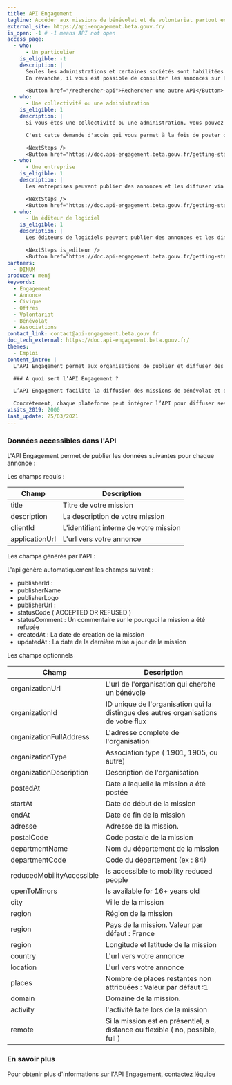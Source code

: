 ```yaml
---
title: API Engagement
tagline: Accéder aux missions de bénévolat et de volontariat partout en France
external_site: https://api-engagement.beta.gouv.fr/
is_open: -1 # -1 means API not open
access_page:
  - who:
      - Un particulier
    is_eligible: -1
    description: |
      Seules les administrations et certaines sociétés sont habilitées à publier leurs annonces sur l'API Engagement.
      En revanche, il vous est possible de consulter les annonces sur [JeVeuxAider.gouv.fr](https://www.jeveuxaider.gouv.fr/) ou [le portail Service Civique](https://www.service-civique.gouv.fr/jeunes-volontaires/?gclsrc=aw.ds)

      <Button href="/rechercher-api">Rechercher une autre API</Button>
  - who:
      - Une collectivité ou une administration
    is_eligible: 1
    description: |
      Si vous êtes une collectivité ou une administration, vous pouvez remplir une demande d’accès à l’API Engagement vous-même pour l'entité que vous représentez.

      C'est cette demande d'accès qui vous permet à la fois de poster des annonces, ou de diffuser un flux d'annonces.

      <NextSteps />
      <Button href="https://doc.api-engagement.beta.gouv.fr/getting-started/create-your-account">Demander un accès</Button>
  - who:
      - Une entreprise
    is_eligible: 1
    description: |
      Les entreprises peuvent publier des annonces et les diffuser via l'API Engagement.

      <NextSteps />
      <Button href="https://doc.api-engagement.beta.gouv.fr/getting-started/create-your-account">Demander un accès</Button>
  - who:
      - Un éditeur de logiciel
    is_eligible: 1
    description: |
      Les éditeurs de logiciels peuvent publier des annonces et les diffuser via l'API Engagement.

      <NextSteps is_editeur />
      <Button href="https://doc.api-engagement.beta.gouv.fr/getting-started/create-your-account">Demander un accès</Button>
partners:
  - DINUM
producer: menj
keywords:
  - Engagement
  - Annonce
  - Civique
  - Offres
  - Volontariat
  - Bénévolat
  - Associations
contact_link: contact@api-engagement.beta.gouv.fr
doc_tech_external: https://doc.api-engagement.beta.gouv.fr/
themes:
  - Emploi
content_intro: |
  L'API Engagement permet aux organisations de publier et diffuser des annonces de bénévolat et de volontariat.

  ### A quoi sert l’API Engagement ?

  L’API Engagement facilite la diffusion des missions de bénévolat et de volontariat partout en France. C’est un service public numérique gratuit qui permet aux plateformes d’engagement publiques et privées de mettre en commun leurs missions. L'API permet ainsi d'augmenter la visibilité des annonces et le taux d’occupation des places offertes aux potentiels bénévoles et volontaires.

  Concrètement, chaque plateforme peut intégrer l’API pour diffuser ses missions vers les autres plateformes partenaires d'une part, et récupérer les missions disponibles sur les autres plateformes selon des critères spécifiques comme la localisation, le domaine d’action, etc. Le tableau de bord de l’API permet à chaque partenaire de configurer les flux de missions entrant/sortant et de mesurer la contribution de chaque plateforme en missions et en trafic.
visits_2019: 2000
last_update: 25/03/2021
---
```


### Données accessibles dans l'API

L'API Engagement permet de publier les données suivantes pour chaque annonce :

Les champs requis :

| Champ          | Description                            |
| -------------- | -------------------------------------- |
| title          | Titre de votre mission                 |
| description    | La description de votre mission        |
| clientId       | L'identifiant interne de votre mission |
| applicationUrl | L'url vers votre annonce               |

Les champs générés par l'API :

L'api génère automatiquement les champs suivant :

- publisherId :
- publisherName
- publisherLogo
- publisherUrl :
- statusCode ( ACCEPTED OR REFUSED )
- statusComment : Un commentaire sur le pourquoi la mission a été refusée
- createdAt : La date de creation de la mission
- updatedAt : La date de la dernière mise a jour de la mission

Les champs optionnels

| Champ                     | Description                                                                         |
| ------------------------- | ----------------------------------------------------------------------------------- |
| organizationUrl           | L'url de l'organisation qui cherche un bénévole                                     |
| organizationId            | ID unique de l'organisation qui la distingue des autres organisations de votre flux |
| organizationFullAddress   | L'adresse complete de l'organisation                                                |
| organizationType          | Association type ( 1901, 1905, ou autre)                                            |
| organizationDescription   | Description de l'organisation                                                       |
| postedAt                  | Date a laquelle la mission a été postée                                             |
| startAt                   | Date de début de la mission                                                         |
| endAt                     | Date de fin de la mission                                                           |
| adresse                   | Adresse de la mission.                                                              |
| postalCode                | Code postale de la mission                                                          |
| departmentName            | Nom du département de la mission                                                    |
| departmentCode            | Code du département (ex : 84)                                                       |
| reducedMobilityAccessible | Is accessible to mobility reduced people                                            |
| openToMinors              | Is available for 16+ years old                                                      |
| city                      | Ville de la mission                                                                 |
| region                    | Région de la mission                                                                |
| region                    | Pays de la mission. Valeur par défaut : France                                      |
| region                    | Longitude et latitude de la mission                                                 |
| country                   | L'url vers votre annonce                                                            |
| location                  | L'url vers votre annonce                                                            |
| places                    | Nombre de places restantes non attribuées : Valeur par défaut :1                    |
| domain                    | Domaine de la mission.                                                              |
| activity                  | l'activité faite lors de la mission                                                 |
| remote                    | Si la mission est en présentiel, a distance ou flexible ( no, possible, full )      |

### En savoir plus

Pour obtenir plus d'informations sur l'API Engagement, [contactez léquipe](mailto:contact@api-engagement.beta.gouv.fr)
